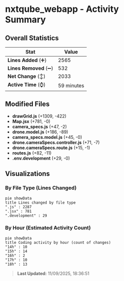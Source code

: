# nxtqube_webapp - Activity Summary 

## Overall Statistics

| Stat                   | Value                                                             |
| ---------------------- | ----------------------------------------------------------------- |
| **Lines Added** (➕)   | 2565                                          |
| **Lines Removed** (➖) | 532                                        |
| **Net Change** (↕)    | 2033                |
| **Active Time** (⌚)   | 59 minutes |


## Modified Files
- **drawGrid.js** (+1309, -422)
- **Map.jsx** (+781, -0)
- **camera_specs.js** (+47, -2)
- **drone.model.js** (+186, -89)
- **camera_specs.model.js** (+45, -0)
- **drone.cameraSpecs.controller.js** (+71, -7)
- **drone.cameraSpecs.route.js** (+15, -1)
- **routes.js** (+82, -11)
- **.env.development** (+29, -0)

## Visualizations

### By File Type (Lines Changed)

```mermaid
pie showData
title Lines changed by file type
".js" : 2287
".jsx" : 781
".development" : 29
```

### By Hour (Estimated Activity Count)

```mermaid
pie showData
title Coding activity by hour (count of changes)
"14h" : 10
"15h" : 14
"16h" : 2
"17h" : 10
"18h" : 13
```


> **Last Updated:** 11/09/2025, 18:36:51